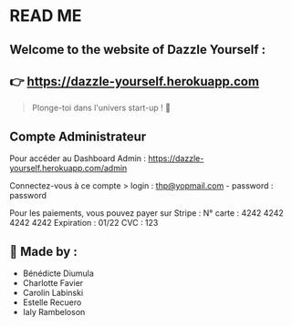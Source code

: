 #  READ ME #

 ## Welcome to the website of Dazzle Yourself : ##
 ## :point_right: https://dazzle-yourself.herokuapp.com ##

   > Plonge-toi dans l'univers start-up ! :rocket:

 ## Compte Administrateur

Pour accéder au Dashboard Admin : https://dazzle-yourself.herokuapp.com/admin

Connectez-vous à ce compte > login : thp@yopmail.com - password : password

Pour les paiements, vous pouvez payer sur Stripe : N° carte : 4242 4242 4242 4242 Expiration : 01/22 CVC : 123

   ## :woman: Made by : ##

   * Bénédicte Diumula
   * Charlotte Favier
   * Carolin Labinski
   * Estelle Recuero
   * Ialy Rambeloson
